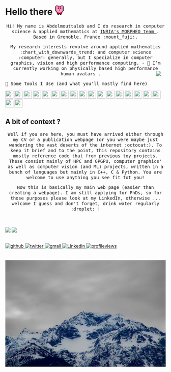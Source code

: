 # Hello there <img src="./ressources/kirby_dance.gif" width="30"/>

<p align="center">
  <samp>
Hi! My name is Abdelmouttaleb and I do research in computer science & applied mathematics at <a href="https://team.inria.fr/morpheo/"> INRIA's MORPHEO team </a> . Based in Grenoble, France :mount_fuji:.
  </samp>
</p>

<p align="center">
	<samp>
My research interests revolve around applied mathematics :chart_with_downwards_trend: and computer science :computer: generally, but I specialize in computer graphics, vision and high performance computing.
- 🔭 I’m currently working on physically based high performance human avatars <img align="right" src="./ressources/meo_code.gif" width="30"/>.
  	</samp>
</p>

<samp>
🚀 Some Tools I Use (and what you'll mostly find here)
</samp>
<p align="left">
<img src="https://cdn.jsdelivr.net/gh/devicons/devicon@latest/icons/c/c-original.svg" width="25" height="25"/>
<img src="https://cdn.jsdelivr.net/gh/devicons/devicon@latest/icons/cplusplus/cplusplus-original.svg" width="25" height="25"/>
<img src="https://cdn.jsdelivr.net/gh/devicons/devicon@latest/icons/python/python-original.svg" width="25" height="25" />
<img src="https://cdn.jsdelivr.net/gh/devicons/devicon@latest/icons/blender/blender-original.svg" width="25" height="25"/>
<img src="https://cdn.jsdelivr.net/gh/devicons/devicon@latest/icons/docker/docker-original.svg" width="25" height="25"/>
<img src="https://cdn.jsdelivr.net/gh/devicons/devicon@latest/icons/fortran/fortran-original.svg" width="25" height="25"/>
<img src="https://cdn.jsdelivr.net/gh/devicons/devicon@latest/icons/git/git-original.svg" width="25" height="25"/>
<img src="https://cdn.jsdelivr.net/gh/devicons/devicon@latest/icons/haskell/haskell-original.svg" width="25" height="25"/>
<img src="https://cdn.jsdelivr.net/gh/devicons/devicon@latest/icons/html5/html5-original.svg" width="25" height="25"/>
<img src="https://cdn.jsdelivr.net/gh/devicons/devicon@latest/icons/javascript/javascript-original.svg" width="25" height="25"/>
<img src="https://cdn.jsdelivr.net/gh/devicons/devicon@latest/icons/jupyter/jupyter-original.svg" width="25" height="25"/>
<img src="https://cdn.jsdelivr.net/gh/devicons/devicon@latest/icons/latex/latex-original.svg" width="25" height="25"/>
<img src="https://cdn.jsdelivr.net/gh/devicons/devicon@latest/icons/matlab/matlab-original.svg" width="25" height="25"/>
<img src="https://cdn.jsdelivr.net/gh/devicons/devicon@latest/icons/opengl/opengl-original.svg" width="25" height="25"/>
<img src="https://cdn.jsdelivr.net/gh/devicons/devicon@latest/icons/opencl/opencl-original.svg" width="25" height="25"/>
<img src="https://cdn.jsdelivr.net/gh/devicons/devicon@latest/icons/pytorch/pytorch-original.svg" width="25" height="25"/>
<img src="https://cdn.jsdelivr.net/gh/devicons/devicon@latest/icons/rust/rust-original.svg" width="25" height="25"/>
<img src="https://cdn.jsdelivr.net/gh/devicons/devicon@latest/icons/sdl/sdl-original.svg" width="25" height="25"/>
<img src="https://cdn.jsdelivr.net/gh/devicons/devicon@latest/icons/ssh/ssh-original.svg" width="25" height="25"/>

</p>
  
## A bit of context ?
  
<p align="center">
  	<samp>
	<span> Well if you are here, you must have arrived either through my CV or a publication webpage (or you were maybe just wandering the vast deserts of the internet :octocat:). To keep it brief and to the point, this repository contains mostly reference code that from previous toy projects. These consist mainly of HPC and GPGPU, computer graphics' as well as computer vision (and ML) projects, written in a bunch of languages but mainly in C++, C & Python.  You are welcome to use anything you see fit fot you!
	</samp>
</p>
	
<p align="center">
	<samp>
	<span> Now this is basically my main web page (easier than creating a webpage). I am still applying for PhDs, so for those purposes please look at my LinkedIn, otherwise ... welcome I guess and don't forget, drink water regularly :droplet: !
	</samp>
</p>

<br>
<br/>  

<div align="left">
<img src="https://github-readme-stats.vercel.app/api?username=adakri&show_icons=true&count_private=true&hide_border=true" align="center" />
<img src="https://github-readme-stats.vercel.app/api/top-langs/?username=adakri&show_icons=true&count_private=true&layout=compact&hide_border=true" align="center" />
</div>  

<br/>  

<br/>  
 
<div align="left">
<a href="https://github.com/adakri" target="_blank">
<img src=https://img.shields.io/badge/github-%2324292e.svg?&style=for-the-badge&logo=github&logoColor=white alt=github style="margin-bottom: 5px;" />
</a>
<a href="https://twitter.com/adakri" target="_blank">
<img src=https://img.shields.io/badge/twitter-%2300acee.svg?&style=for-the-badge&logo=twitter&logoColor=white alt=twitter style="margin-bottom: 5px;" />
</a>  
<a href="mailto:abdelmouttalebdakri@gmail.com" target="_blank">
<img src=https://img.shields.io/badge/Gmail-D14836?style=for-the-badge&logo=gmail&logoColor=white alt=gmail  style="margin-bottom: 5px;" />
</a>  
<a href="https://www.linkedin.com/in/abdelmouttaleb-dakri" target="_blank">
<img src=https://img.shields.io/badge/LinkedIn-0077B5?style=for-the-badge&logo=linkedin&logoColor=white alt=Linkedin  style="margin-bottom: 5px;" />
</a>  
<a href="https://github.com/adakri" target="_blank">
<img src="https://komarev.com/ghpvc/?username=adakri&&style=for-the-badge" alt=profileviews  style="margin-bottom: 5px;" />
</a>  
</div>  

</br>
<p align="center">
  <a href="https://angular-buch.com"><img src="./ressources/DSC_0015.jpg" alt="A mountain"></img></a>
</p>



<!--
**adakri/adakri** is a ✨ _special_ ✨ repository because its `README.md` (this file) appears on your GitHub profile.

Here are some ideas to get you started:

- 🔭 I’m currently working on ...
- 🌱 I’m currently learning ...
- 👯 I’m looking to collaborate on ...
- 🤔 I’m looking for help with ...
- 💬 Ask me about ...
- 📫 How to reach me: ...
- 😄 Pronouns: ...
- ⚡ Fun fact: ...
-->

